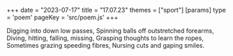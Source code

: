 +++
date = "2023-07-17"
title = "17.07.23"
themes = ["sport"]
[params]
  type = 'poem'
  pageKey = 'src/poem.js'
+++

Digging into down low passes,
Spinning balls off outstretched forearms,
Diving, hitting, falling, missing,
Grasping thoughts to learn the ropes, 
Sometimes grazing speeding fibres,
Nursing cuts and gaping smiles.
